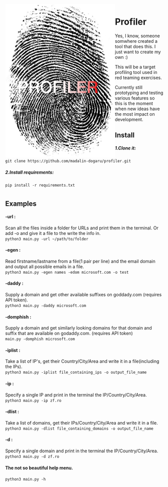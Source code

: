 
<img align="left" alt="PNG" src="https://github.com/madalin-dogaru/madalin-dogaru/blob/master/profiler_logo.png?raw=true" width="350" height="488" />

# Profiler   

Yes, I know, someone somwhere created a tool that does this. I just want to create my own :) 

This will be a target profiling tool used in red teaming exercises. 

Currently still prototyping and testing various features so this is the moment when new ideas have the most impact on development.  


Install
---
##### 1.Clone it:   
`git clone https://github.com/madalin-dogaru/profiler.git` 

##### 2.Install requirements:   
`pip install -r requirements.txt`   

#   
#   
#   

Examples
---

#### -url : 
Scan all the files inside a folder for URLs and print them in the terminal. Or add -o and give it a file to the write the info in.    
`python3 main.py -url ~/path/to/folder`

#### -egen :
Read firstname/lastname from a file(1 pair per line) and the email domain and output all possible emails in a file.     
`python3 main.py -egen names -edom microsoft.com -o test`

#### -daddy :
Supply a domain and get other available suffixes on goddady.com (requires API token).   
`python3 main.py -daddy microsoft.com`

#### -domphish :
Supply a domain and get similarly looking domains for that domain and suffix that are available on godaddy.com. (requires API token)   
`main.py -domphish microsoft.com`

#### -iplist :
Take a list of IP's, get their Country/City/Area and write it in a file(including the IPs).    
`python3 main.py -iplist file_containing_ips -o output_file_name`

#### -ip :
Specify a single IP and print in the terminal the IP/Country/City/Area.   
`python3 main.py -ip zf.ro`

#### -dlist :
Take a list of domains, get their IPs/Country/City/Area and write it in a file.   
`python3 main.py -dlist file_containing_domains -o output_file_name`

#### -d :
Specify a single domain and print in the terminal the IP/Country/City/Area.   
`python3 main.py -d zf.ro`

#### The not so beautiful help menu.    
`python3 main.py -h`
